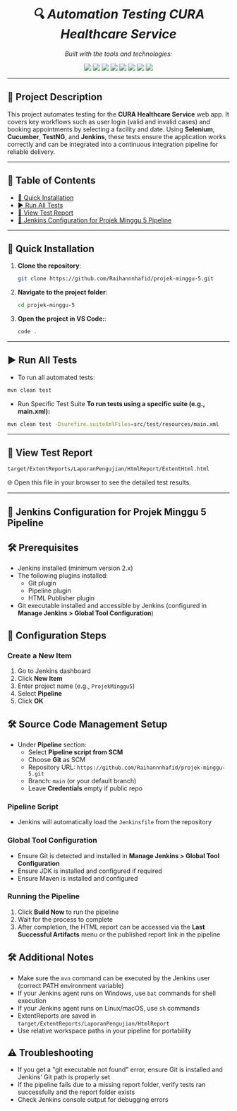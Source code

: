 <h1 align="center">
  <em>🔍 Automation Testing CURA Healthcare Service</em>
</h1>

<p align="center">
  <em>Built with the tools and technologies:</em>
</p>

<p align="center">
  <img src="https://img.shields.io/badge/Java-8+-blue?logo=java&style=flat-square" />
  <img src="https://img.shields.io/badge/Maven-3.8+-green?logo=apache-maven&style=flat-square" />
  <img src="https://img.shields.io/badge/TestNG-7.10.2-orange?logo=testng&style=flat-square" />
  <img src="https://img.shields.io/badge/Cucumber-7.15.0-brightgreen?logo=cucumber&style=flat-square" />
  <img src="https://img.shields.io/badge/Selenium-4.34.0-yellow?logo=selenium&style=flat-square" />
  <img src="https://img.shields.io/badge/ExtentReports-5.1.1-red?style=flat-square" />
  <img src="https://img.shields.io/badge/GitHub-Repository-black?logo=github&style=flat-square" />
  <img src="https://img.shields.io/badge/Jenkins-LTS-blue?logo=jenkins&style=flat-square" />
</p>

---

## 📖 Project Description

This project automates testing for the **CURA Healthcare Service** web app. It covers key workflows such as user login (valid and invalid cases) and booking appointments by selecting a facility and date. Using **Selenium**, **Cucumber**, **TestNG**, and **Jenkins**, these tests ensure the application works correctly and can be integrated into a continuous integration pipeline for reliable delivery.

---

## 📑 Table of Contents

- [🚀 Quick Installation](#-quick-installation)
- [▶️ Run All Tests](#️-run-all-tests)
- [📂 View Test Report](#-view-test-report)
- [🚀 Jenkins Configuration for Projek Minggu 5 Pipeline](#-jenkins-configuration-for-projek-minggu-5-pipeline)

---

## 🚀 Quick Installation

1. **Clone the repository**:
   ```bash
   git clone https://github.com/Raihannnhafid/projek-minggu-5.git
   ```
2. **Navigate to the project folder**:
   ```bash
   cd projek-minggu-5
   ```
3. **Open the project in VS Code:**:
   ```bash
   code .
   ```

---

## ▶️ Run All Tests

- To run all automated tests:

```bash
mvn clean test
```

- Run Specific Test Suite
  **To run tests using a specific suite (e.g., main.xml):**

```bash
mvn clean test -Dsurefire.suiteXmlFiles=src/test/resources/main.xml
```

---

## 📂 View Test Report

```bash
target/ExtentReports/LaporanPengujian/HtmlReport/ExtentHtml.html
```

🌐 Open this file in your browser to see the detailed test results.

---

## 🚀 Jenkins Configuration for Projek Minggu 5 Pipeline

## 🛠 Prerequisites

- Jenkins installed (minimum version 2.x)
- The following plugins installed:
  - Git plugin
  - Pipeline plugin
  - HTML Publisher plugin
- Git executable installed and accessible by Jenkins (configured in **Manage Jenkins > Global Tool Configuration**)

## 📢 Configuration Steps

### Create a New Item

1. Go to Jenkins dashboard
2. Click **New Item**
3. Enter project name (e.g., `ProjekMinggu5`)
4. Select **Pipeline**
5. Click **OK**

## 🛠 Source Code Management Setup

- Under **Pipeline** section:
  - Select **Pipeline script from SCM**
  - Choose **Git** as SCM
  - Repository URL: `https://github.com/Raihannnhafid/projek-minggu-5.git`
  - Branch: `main` (or your default branch)
  - Leave **Credentials** empty if public repo

### Pipeline Script

- Jenkins will automatically load the `Jenkinsfile` from the repository

### Global Tool Configuration

- Ensure Git is detected and installed in **Manage Jenkins > Global Tool Configuration**
- Ensure JDK is installed and configured if required
- Ensure Maven is installed and configured

### Running the Pipeline

1. Click **Build Now** to run the pipeline
2. Wait for the process to complete
3. After completion, the HTML report can be accessed via the **Last Successful Artifacts** menu or the published report link in the pipeline

## 🛠 Additional Notes

- Make sure the `mvn` command can be executed by the Jenkins user (correct PATH environment variable)
- If your Jenkins agent runs on Windows, use `bat` commands for shell execution
- If your Jenkins agent runs on Linux/macOS, use `sh` commands
- ExtentReports are saved in `target/ExtentReports/LaporanPengujian/HtmlReport`
- Use relative workspace paths in your pipeline for portability

## ⚠️ Troubleshooting

- If you get a "git executable not found" error, ensure Git is installed and Jenkins’ Git path is properly set
- If the pipeline fails due to a missing report folder, verify tests ran successfully and the report folder exists
- Check Jenkins console output for debugging errors

